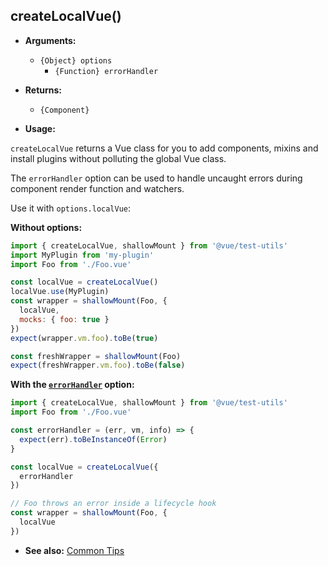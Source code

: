 ## createLocalVue()

- **Arguments:**

  - `{Object} options`
    - `{Function} errorHandler`

- **Returns:**

  - `{Component}`

- **Usage:**

`createLocalVue` returns a Vue class for you to add components, mixins and install plugins without polluting the global Vue class.

The `errorHandler` option can be used to handle uncaught errors during component render function and watchers.

Use it with `options.localVue`:

**Without options:**

```js
import { createLocalVue, shallowMount } from '@vue/test-utils'
import MyPlugin from 'my-plugin'
import Foo from './Foo.vue'

const localVue = createLocalVue()
localVue.use(MyPlugin)
const wrapper = shallowMount(Foo, {
  localVue,
  mocks: { foo: true }
})
expect(wrapper.vm.foo).toBe(true)

const freshWrapper = shallowMount(Foo)
expect(freshWrapper.vm.foo).toBe(false)
```

**With the [`errorHandler`](https://vuejs.org/v2/api/#errorHandler) option:**

```js
import { createLocalVue, shallowMount } from '@vue/test-utils'
import Foo from './Foo.vue'

const errorHandler = (err, vm, info) => {
  expect(err).toBeInstanceOf(Error)
}

const localVue = createLocalVue({
  errorHandler
})

// Foo throws an error inside a lifecycle hook
const wrapper = shallowMount(Foo, {
  localVue
})
```

- **See also:** [Common Tips](../guides/common-tips.md#applying-global-plugins-and-mixins)
